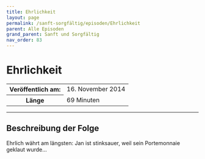 ```yaml
---
title: Ehrlichkeit
layout: page
permalink: /sanft-sorgfältig/episoden/Ehrlichkeit
parent: Alle Episoden
grand_parent: Sanft und Sorgfältig
nav_order: 83
---
```


# Ehrlichkeit
<table class="resp-table dcf-table dcf-table-responsive dcf-table-bordered dcf-table-striped dcf-w-100%">
                    <tbody>
                        <tr>
                            <th scope="row">Veröffentlich am:</th>
                            <td data-label="Veröffentlich am:">16. November 2014</td>
                        </tr>
                        <tr>
                            <th scope="row">Länge </th>
                            <td data-label="Länge ">69 Minuten</td>
                        </tr></tbody>
                </table>

***

## Beschreibung der Folge

<div>
Ehrlich währt am längsten: Jan ist stinksauer, weil sein Portemonnaie geklaut wurde...  
</div>

